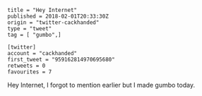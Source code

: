 ```
title = "Hey Internet"
published = 2018-02-01T20:33:30Z
origin = "twitter-cackhanded"
type = "tweet"
tag = [ "gumbo",]

[twitter]
account = "cackhanded"
first_tweet = "959162814970695680"
retweets = 0
favourites = 7
```

Hey Internet, I forgot to mention earlier but I made gumbo today.

